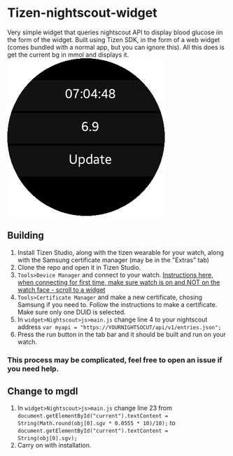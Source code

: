 # Tizen-nightscout-widget
 Very simple widget that queries nightscout API to display blood glucose iin the form of the widget.
Built using Tizen SDK, in the form of a web widget (comes bundled with a normal app, but you can ignore this). All this does is get the current bg in mmol and displays it.
![alt text](https://github.com/RJGns/Tizen-wearable-nightscout-BG/blob/main/widget/Nightscout/preview.png?raw=true)
## Building
1. Install Tizen Studio, along with the tizen wearable for your watch, along with the Samsung certificate manager (may be in the "Extras" tab)
2. Clone the repo and open it in Tizen Studio.
3. ```Tools>Device Manager``` and connect to your watch. [Instructions here, when connecting for first time, make sure watch is on and NOT on the watch face - scroll to a widget](https://docs.tizen.org/application/dotnet/get-started/wearable-connection/)
4. ```Tools>Certificate Manager``` and make a new certificate, chosing Samsung if you need to. Follow the instructions to make a certificate. Make sure only one DUID is selected.
5. In ```widget>Nightscout>js>main.js``` change line 4 to your nightscout address ```var myapi = "https://YOURNIGHTSOCUT/api/v1/entries.json";```
6. Press the run button in the tab bar and it should be built and run on your watch.
### This process may be complicated, feel free to open an issue if you need help. 
## Change to mgdl
1. In ```widget>Nightscout>js>main.js``` change line 23 from ```document.getElementById("current").textContent = String(Math.round(obj[0].sgv * 0.0555 * 10)/10);``` to ```document.getElementById("current").textContent = String(obj[0].sgv);```
2. Carry on with installation.
